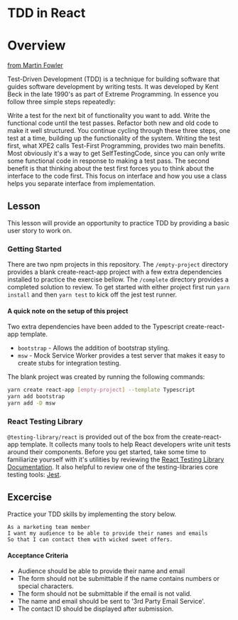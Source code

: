 # TDD in React

# Overview
[from Martin Fowler](https://martinfowler.com/bliki/TestDrivenDevelopment.html)

Test-Driven Development (TDD) is a technique for building software that guides software development by writing tests. It was developed by Kent Beck in the late 1990's as part of Extreme Programming. In essence you follow three simple steps repeatedly:

Write a test for the next bit of functionality you want to add.
Write the functional code until the test passes.
Refactor both new and old code to make it well structured.
You continue cycling through these three steps, one test at a time, building up the functionality of the system. Writing the test first, what XPE2 calls Test-First Programming, provides two main benefits. Most obviously it's a way to get SelfTestingCode, since you can only write some functional code in response to making a test pass. The second benefit is that thinking about the test first forces you to think about the interface to the code first. This focus on interface and how you use a class helps you separate interface from implementation.

## Lesson
This lesson will provide an opportunity to practice TDD by providing a basic user story to work on.

### Getting Started
There are two npm projects in this repository. The `/empty-project` directory provides a blank create-react-app project with a few extra dependencies installed to practice the exercise bellow. The `/complete` directory provides a completed solution to review. To get started with either project first run `yarn install` and then `yarn test` to kick off the jest test runner.

#### A quick note on the setup of this project
Two extra dependencies have been added to the Typescript create-react-app template.
- `bootstrap` - Allows the addition of bootstrap styling.
- `msw` - Mock Service Worker provides a test server that makes it easy to create stubs for integration testing.

The blank project was created by running the following commands:

``` bash
yarn create react-app [empty-project] --template Typescript
yarn add bootstrap
yarn add -D msw
```

### React Testing Library
`@testing-library/react` is provided out of the box from the create-react-app template. It collects many tools to help React developers write unit tests around their components. Before you get started, take some time to familiarize yourself with it's utilities by reviewing the [React Testing Library Documentation](https://testing-library.com/docs/react-testing-library/intro/). It also helpful to review one of the testing-libraries core testing tools: [Jest](https://jestjs.io/docs/getting-started).

## Excercise
Practice your TDD skills by implementing the story below.
```
As a marketing team member
I want my audience to be able to provide their names and emails
So that I can contact them with wicked sweet offers.
```

#### Acceptance Criteria
- Audience should be able to provide their name and email
- The form should not be submittable if the name contains numbers or special characters.
- The form should not be submittable if the email is not valid.
- The name and email should be sent to '3rd Party Email Service'.
- The contact ID should be displayed after submission.
